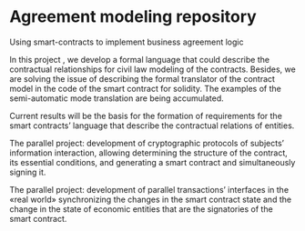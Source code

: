 # Agreement modeling repository
Using smart-contracts to implement business agreement logic

In this project , we develop a formal language that could describe the contractual relationships for civil law modeling of the contracts.
Besides, we are solving the issue of describing the formal translator of the contract model in the code of the smart contract for solidity. The examples of the semi-automatic mode translation are being accumulated.

Current results will be the basis for the formation of requirements for the smart contracts’ language that describe the contractual relations of entities.

The parallel project: development of cryptographic protocols of subjects’ information interaction, allowing determining the structure of the contract, its essential conditions, and generating a smart contract and simultaneously signing it.

The parallel project: development of parallel transactions’ interfaces in the «real world» synchronizing the changes in the smart contract state and the change in the state of economic entities that are the signatories of the smart contract.
